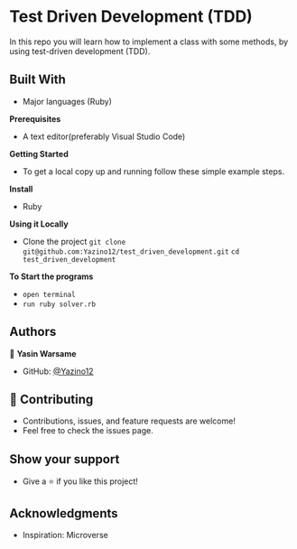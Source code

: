 # Test Driven Development (TDD)

In this repo you will learn how to implement a class with some methods, by using test-driven development (TDD).

## Built With

- Major languages (Ruby)

**Prerequisites**

- A text editor(preferably Visual Studio Code)

**Getting Started**

- To get a local copy up and running follow these simple example steps.

**Install**

- Ruby

**Using it Locally**

- Clone the project
  `git clone git@github.com:Yazino12/test_driven_development.git`
  `cd test_driven_development`

**To Start the programs**

- `open terminal`
- `run ruby solver.rb`

## Authors

👤 **Yasin Warsame**

- GitHub: [@Yazino12](https://github.com/Yazino12)

## 🤝 Contributing

- Contributions, issues, and feature requests are welcome!
- Feel free to check the issues page.

## Show your support

- Give a ⭐️ if you like this project!

## Acknowledgments

- Inspiration: Microverse
